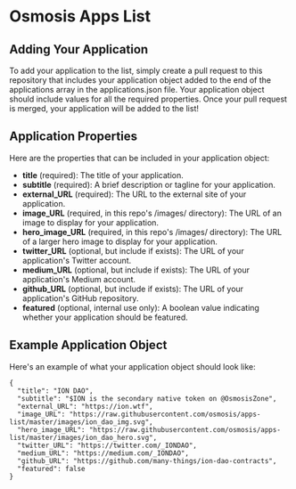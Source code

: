 # Osmosis Apps List

## Adding Your Application
To add your application to the list, simply create a pull request to this repository that includes your application object added to the end of the applications array in the applications.json file. Your application object should include values for all the required properties. Once your pull request is merged, your application will be added to the list!

## Application Properties
Here are the properties that can be included in your application object:

 - **title** (required): The title of your application.
 - **subtitle** (required): A brief description or tagline for your application.
 - **external_URL** (required): The URL to the external site of your application.
 - **image_URL** (required, in this repo's /images/ directory): The URL of an image to display for your application.
 - **hero_image_URL** (required, in this repo's /images/ directory): The URL of a larger hero image to display for your application.
 - **twitter_URL** (optional, but include if exists): The URL of your application's Twitter account.
 - **medium_URL** (optional, but include if exists): The URL of your application's Medium account.
 - **github_URL** (optional, but include if exists): The URL of your application's GitHub repository.
 - **featured** (optional, internal use only): A boolean value indicating whether your application should be featured.

## Example Application Object
Here's an example of what your application object should look like:
```
{
  "title": "ION DAO",
  "subtitle": "$ION is the secondary native token on @OsmosisZone",
  "external_URL": "https://ion.wtf",
  "image_URL": "https://raw.githubusercontent.com/osmosis/apps-list/master/images/ion_dao_img.svg",
  "hero_image_URL": "https://raw.githubusercontent.com/osmosis/apps-list/master/images/ion_dao_hero.svg",
  "twitter_URL": "https://twitter.com/_IONDAO",
  "medium_URL": "https://medium.com/_IONDAO",
  "github_URL": "https://github.com/many-things/ion-dao-contracts",
  "featured": false
}
```
